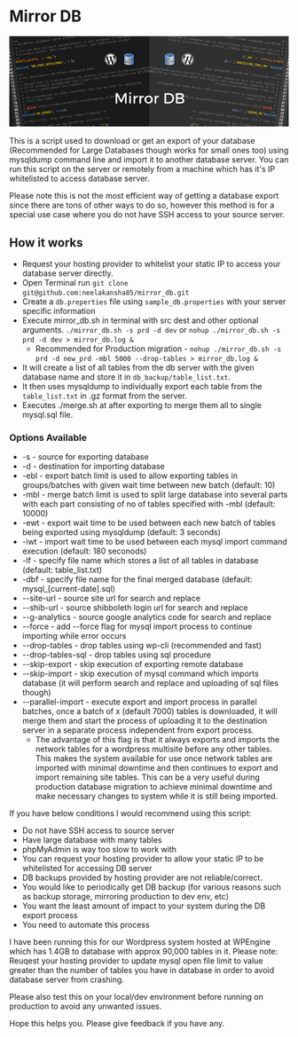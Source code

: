# Mirror DB
![Mirror DB Banner](assets/mirror-db-banner.jpg?raw=true "Mirror DB")

This is a script used to download or get an export of your database (Recommended for Large Databases though works for small ones too) using mysqldump command line and import it to another database server. You can run this script on the server or remotely from a machine which has it's IP whitelisted to access database server.

Please note this is not the most efficient way of getting a database export since there are tons of other ways to do so, however this method is for a special use case where you do not have SSH access to your source server. 

## How it works
* Request your hosting provider to whitelist your static IP to access your database server directly.
* Open Terminal run `git clone git@github.com:neelakansha85/mirror_db.git`
* Create a `db.preperties` file using `sample_db.properties` with your server specific information
* Execute mirror_db.sh in terminal with src dest and other optional arguments. `./mirror_db.sh -s prd -d dev` or `nohup ./mirror_db.sh -s prd -d dev > mirror_db.log &`
    * Recommended for Production migration -
`nohup ./mirror_db.sh -s prd -d new_prd -mbl 5000 --drop-tables > mirror_db.log &`
* It will create a list of all tables from the db server with the given database name and store it in `db_backup/table_list.txt`.
* It then uses mysqldump to individually export each table from the `table_list.txt` in .gz format from the server.
* Executes ./merge.sh at after exporting to merge them all to single mysql.sql file. 

### Options Available
* -s - source for exporting database
* -d - destination for importing database
* -ebl - export batch limit is used to allow exporting tables in groups/batches with given wait time between new batch (default: 10)
* -mbl - merge batch limit is used to split large database into several parts with each part consisting of no of tables specified with -mbl (default: 10000)
* -ewt - export wait time to be used between each new batch of tables being exported using mysqldump (default: 3 seconds)
* -iwt - import wait time to be used between each mysql import command execution (default: 180 seconods)
* -lf - specify file name which stores a list of all tables in database (default: table_list.txt)
* -dbf - specify file name for the final merged database (default: mysql_[current-date].sql)
* --site-url - source site url for search and replace
* --shib-url - source shibboleth login url for search and replace
* --g-analytics - source google analytics code for search and replace
* --force - add --force flag for mysql import process to continue importing while error occurs
* --drop-tables - drop tables using wp-cli (recommended and fast)
* --drop-tables-sql - drop tables using sql procedure
* --skip-export - skip execution of exporting remote database
* --skip-import - skip execution of mysql command which imports database (it will perform search and replace and uploading of sql files though)
* --parallel-import - execute export and import process in parallel batches, once a batch of x (default 7000) tables is downloaded, it will merge them and start the process of uploading it to the destination server in a separate process independent from export process. 
  * The advantage of this flag is that it always exports and imports the network tables for a wordpress multisite before any other tables. This makes the system available for use once network tables are imported with minimal downtime and then continues to export and import remaining site tables. This can be a very useful during production database migration to achieve minimal downtime and make necessary changes to system while it is still being imported.


If you have below conditions I would recommend using this script:
* Do not have SSH access to source server
* Have large database with many tables
* phpMyAdmin is way too slow to work with
* You can request your hosting provider to allow your static IP to be whitelisted for accessing DB server
* DB backups provided by hosting provider are not reliable/correct.
* You would like to periodically get DB backup (for various reasons such as backup storage, mirroring production to dev env, etc)
* You want the least amount of impact to your system during the DB export process
* You need to automate this process

I have been running this for our Wordpress system hosted at WPEngine which has 1.4GB to database with approx 90,000 tables in it.
Please note: Reuqest your hosting provider to update mysql open file limit to value greater than the number of tables you have in database in order to avoid database server from crashing. 

Please also test this on your local/dev environment before running on production to avoid any unwanted issues.

Hope this helps you. Please give feedback if you have any. 
